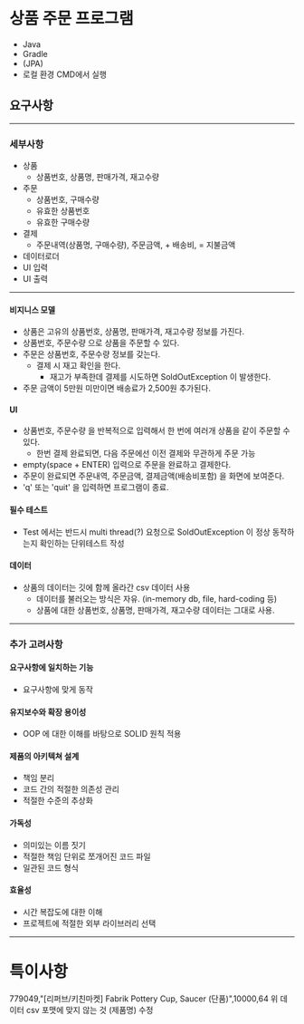 # 상품 주문 프로그램

- Java
- Gradle
- (JPA)
- 로컬 환경 CMD에서 실행

## 요구사항

---
### 세부사항
- 상품
  - 상품번호, 상품명, 판매가격, 재고수량
- 주문
  - 상품번호, 구매수량
  - 유효한 상품번호
  - 유효한 구매수량
- 결제
  - 주문내역(상품명, 구매수량), 주문금액, + 배송비, = 지불금액
- 데이터로더
- UI 입력
- UI 출력
---

#### 비지니스 모델
- 상품은 고유의 상품번호, 상품명, 판매가격, 재고수량 정보를 가진다.
- 상품번호, 주문수량 으로 상품을 주문할 수 있다.
- 주문은 상품번호, 주문수량 정보를 갖는다.
    - 결제 시 재고 확인을 한다.
        - 재고가 부족한데 결제를 시도하면 SoldOutException 이 발생한다.
- 주문 금액이 5만원 미만이면 배송료가 2,500원 추가된다.
#### UI
- 상품번호, 주문수량 을 반복적으로 입력해서 한 번에 여러개 상품을 같이 주문할 수 있다.
    - 한번 결제 완료되면, 다음 주문에선 이전 결제와 무관하게 주문 가능
- empty(space + ENTER) 입력으로 주문을 완료하고 결제한다.
- 주문이 완료되면 주문내역, 주문금액, 결제금액(배송비포함) 을 화면에 보여준다.
- 'q' 또는 'quit' 을 입력하면 프로그램이 종료.
#### 필수 테스트
- Test 에서는 반드시 multi thread(?) 요청으로 SoldOutException 이 정상 동작하는지 확인하는 단위테스트 작성
#### 데이터
- 상품의 데이터는 깃에 함께 올라간 csv 데이터 사용
    - 데이터를 불러오는 방식은 자유. (in-memory db, file, hard-coding 등)
    - 상품에 대한 상품번호, 상품명, 판매가격, 재고수량 데이터는 그대로 사용.

----
### 추가 고려사항
#### 요구사항에 일치하는 기능
- 요구사항에 맞게 동작
#### 유지보수와 확장 용이성
- OOP 에 대한 이해를 바탕으로 SOLID 원칙 적용
#### 제품의 아키텍쳐 설계
- 책임 분리
- 코드 간의 적절한 의존성 관리
- 적절한 수준의 추상화
#### 가독성
- 의미있는 이름 짓기
- 적절한 책임 단위로 쪼개어진 코드 파일
- 일관된 코드 형식
#### 효율성
- 시간 복잡도에 대한 이해
- 프로젝트에 적절한 외부 라이브러리 선택

---

# 특이사항
779049,"[리퍼브/키친마켓] Fabrik Pottery Cup, Saucer (단품)",10000,64
위 데이터 csv 포맷에 맞지 않는 것 (제품명) 수정